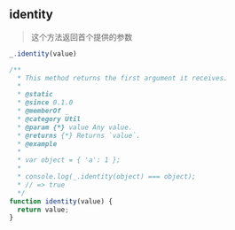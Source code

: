 ## identity

> 这个方法返回首个提供的参数

```js
_.identity(value)
```

```js
/**
  * This method returns the first argument it receives.
  *
  * @static
  * @since 0.1.0
  * @memberOf _
  * @category Util
  * @param {*} value Any value.
  * @returns {*} Returns `value`.
  * @example
  *
  * var object = { 'a': 1 };
  *
  * console.log(_.identity(object) === object);
  * // => true
  */
function identity(value) {
  return value;
}
```

## 

> 

```js

```

```js

```

## 

> 

```js

```

```js

```

## 

> 

```js

```

```js

```